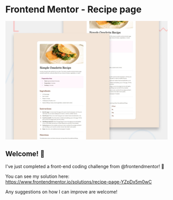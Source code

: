 # Frontend Mentor - Recipe page

![Design preview for the Recipe page coding challenge](./preview.jpg)

## Welcome! 👋

I've just completed a front-end coding challenge from @frontendmentor! 🎉

You can see my solution here: https://www.frontendmentor.io/solutions/recipe-page-YZpDx5m0wC

Any suggestions on how I can improve are welcome!
